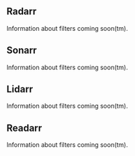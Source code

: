 Radarr
------

<section begin=radarr_filters />

Information about filters coming soon(tm).

<section end=radarr_filters />

Sonarr
------

<section begin=sonarr_filters />

Information about filters coming soon(tm).

<section end=sonarr_filters />

Lidarr
------

<section begin=lidarr_filters />

Information about filters coming soon(tm).

<section end=lidarr_filters />

Readarr
-------

<section begin=readarr_filters />

Information about filters coming soon(tm).

<section end=readarr_filters />
